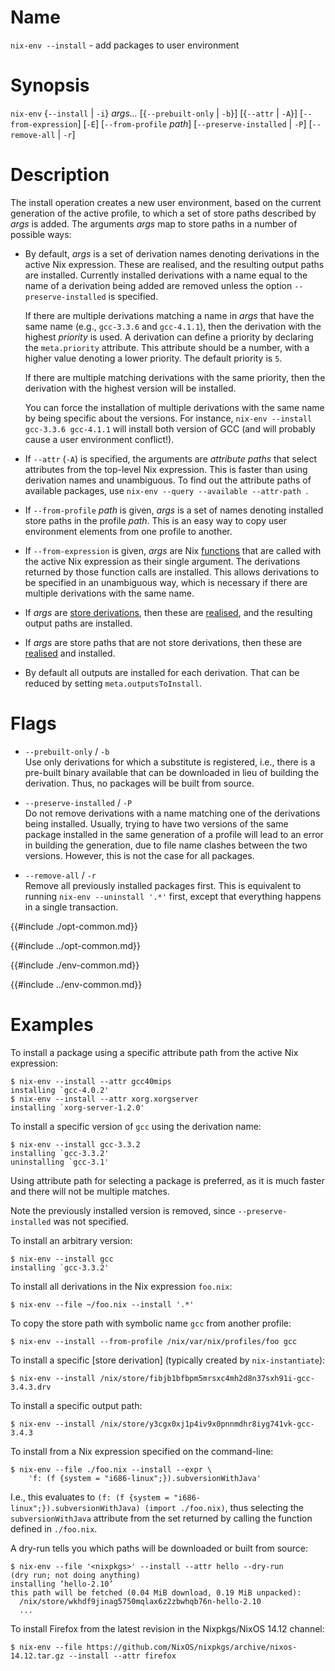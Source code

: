 # Name

`nix-env --install` - add packages to user environment

# Synopsis

`nix-env` {`--install` | `-i`} *args…*
  [{`--prebuilt-only` | `-b`}]
  [{`--attr` | `-A`}]
  [`--from-expression`] [`-E`]
  [`--from-profile` *path*]
  [`--preserve-installed` | `-P`]
  [`--remove-all` | `-r`]

# Description

The install operation creates a new user environment, based on the
current generation of the active profile, to which a set of store paths
described by *args* is added. The arguments *args* map to store paths in
a number of possible ways:

  - By default, *args* is a set of derivation names denoting derivations
    in the active Nix expression. These are realised, and the resulting
    output paths are installed. Currently installed derivations with a
    name equal to the name of a derivation being added are removed
    unless the option `--preserve-installed` is specified.

    If there are multiple derivations matching a name in *args* that
    have the same name (e.g., `gcc-3.3.6` and `gcc-4.1.1`), then the
    derivation with the highest *priority* is used. A derivation can
    define a priority by declaring the `meta.priority` attribute. This
    attribute should be a number, with a higher value denoting a lower
    priority. The default priority is `5`.

    If there are multiple matching derivations with the same priority,
    then the derivation with the highest version will be installed.

    You can force the installation of multiple derivations with the same
    name by being specific about the versions. For instance, `nix-env --install
    gcc-3.3.6 gcc-4.1.1` will install both version of GCC (and will
    probably cause a user environment conflict\!).

  - If `--attr` (`-A`) is specified, the arguments are *attribute
    paths* that select attributes from the top-level Nix
    expression. This is faster than using derivation names and
    unambiguous. To find out the attribute paths of available
    packages, use `nix-env --query --available --attr-path `.

  - If `--from-profile` *path* is given, *args* is a set of names
    denoting installed store paths in the profile *path*. This is an
    easy way to copy user environment elements from one profile to
    another.

  - If `--from-expression` is given, *args* are Nix
    [functions](@docroot@/language/constructs.md#functions)
    that are called with the active Nix expression as their single
    argument. The derivations returned by those function calls are
    installed. This allows derivations to be specified in an
    unambiguous way, which is necessary if there are multiple
    derivations with the same name.

  - If *args* are [store derivations](@docroot@/glossary.md#gloss-store-derivation), then these are
    [realised](@docroot@/command-ref/nix-store/realise.md), and the resulting output paths
    are installed.

  - If *args* are store paths that are not store derivations, then these
    are [realised](@docroot@/command-ref/nix-store/realise.md) and installed.

  - By default all outputs are installed for each derivation. That can
    be reduced by setting `meta.outputsToInstall`.

# Flags

  - `--prebuilt-only` / `-b`\
    Use only derivations for which a substitute is registered, i.e.,
    there is a pre-built binary available that can be downloaded in lieu
    of building the derivation. Thus, no packages will be built from
    source.

  - `--preserve-installed` / `-P`\
    Do not remove derivations with a name matching one of the
    derivations being installed. Usually, trying to have two versions of
    the same package installed in the same generation of a profile will
    lead to an error in building the generation, due to file name
    clashes between the two versions. However, this is not the case for
    all packages.

  - `--remove-all` / `-r`\
    Remove all previously installed packages first. This is equivalent
    to running `nix-env --uninstall '.*'` first, except that everything happens
    in a single transaction.

{{#include ./opt-common.md}}

{{#include ../opt-common.md}}

{{#include ./env-common.md}}

{{#include ../env-common.md}}

# Examples

To install a package using a specific attribute path from the active Nix expression:

```console
$ nix-env --install --attr gcc40mips
installing `gcc-4.0.2'
$ nix-env --install --attr xorg.xorgserver
installing `xorg-server-1.2.0'
```

To install a specific version of `gcc` using the derivation name:

```console
$ nix-env --install gcc-3.3.2
installing `gcc-3.3.2'
uninstalling `gcc-3.1'
```

Using attribute path for selecting a package is preferred,
as it is much faster and there will not be multiple matches.

Note the previously installed version is removed, since
`--preserve-installed` was not specified.

To install an arbitrary version:

```console
$ nix-env --install gcc
installing `gcc-3.3.2'
```

To install all derivations in the Nix expression `foo.nix`:

```console
$ nix-env --file ~/foo.nix --install '.*'
```

To copy the store path with symbolic name `gcc` from another profile:

```console
$ nix-env --install --from-profile /nix/var/nix/profiles/foo gcc
```

To install a specific [store derivation] (typically created by
`nix-instantiate`):

```console
$ nix-env --install /nix/store/fibjb1bfbpm5mrsxc4mh2d8n37sxh91i-gcc-3.4.3.drv
```

To install a specific output path:

```console
$ nix-env --install /nix/store/y3cgx0xj1p4iv9x0pnnmdhr8iyg741vk-gcc-3.4.3
```

To install from a Nix expression specified on the command-line:

```console
$ nix-env --file ./foo.nix --install --expr \
    'f: (f {system = "i686-linux";}).subversionWithJava'
```

I.e., this evaluates to `(f: (f {system =
"i686-linux";}).subversionWithJava) (import ./foo.nix)`, thus selecting
the `subversionWithJava` attribute from the set returned by calling the
function defined in `./foo.nix`.

A dry-run tells you which paths will be downloaded or built from source:

```console
$ nix-env --file '<nixpkgs>' --install --attr hello --dry-run
(dry run; not doing anything)
installing ‘hello-2.10’
this path will be fetched (0.04 MiB download, 0.19 MiB unpacked):
  /nix/store/wkhdf9jinag5750mqlax6z2zbwhqb76n-hello-2.10
  ...
```

To install Firefox from the latest revision in the Nixpkgs/NixOS 14.12
channel:

```console
$ nix-env --file https://github.com/NixOS/nixpkgs/archive/nixos-14.12.tar.gz --install --attr firefox
```

